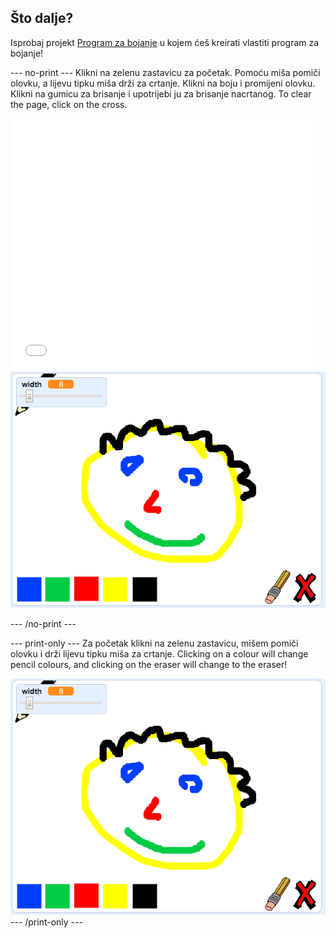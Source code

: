 ## Što dalje?

Isprobaj projekt [Program za bojanje](https://projects.raspberrypi.org/en/projects/paint-box?utm_source=pathway&utm_medium=whatnext&utm_campaign=projects) u kojem ćeš kreirati vlastiti program za bojanje!

\--- no-print \--- Klikni na zelenu zastavicu za početak. Pomoću miša pomiči olovku, a lijevu tipku miša drži za crtanje. Klikni na boju i promijeni olovku. Klikni na gumicu za brisanje i upotrijebi ju za brisanje nacrtanog. To clear the page, click on the cross.

<div class="scratch-preview">
  <iframe allowtransparency="true" width="485" height="402" src="//scratch.mit.edu/projects/embed/267243161/?autostart=false" frameborder="0" scrolling="no"></iframe>
  <img src="images/paint-box-showcase.png">
</div>

\--- /no-print \---

\--- print-only \--- Za početak klikni na zelenu zastavicu, mišem pomiči olovku i drži lijevu tipku miša za crtanje. Clicking on a colour will change pencil colours, and clicking on the eraser will change to the eraser!

![prikazivanje](images/paint-box-showcase.png) \--- /print-only \---
